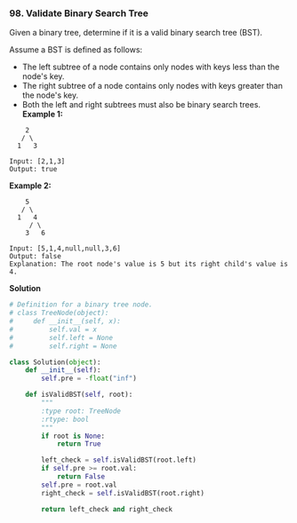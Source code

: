 ### 98. Validate Binary Search Tree

Given a binary tree, determine if it is a valid binary search tree (BST).

Assume a BST is defined as follows:

- The left subtree of a node contains only nodes with keys less than the node's key.
- The right subtree of a node contains only nodes with keys greater than the node's key.
- Both the left and right subtrees must also be binary search trees.
 
**Example 1:**
```
    2
   / \
  1   3

Input: [2,1,3]
Output: true
```

**Example 2:**
```
    5
   / \
  1   4
     / \
    3   6

Input: [5,1,4,null,null,3,6]
Output: false
Explanation: The root node's value is 5 but its right child's value is 4.
```

**Solution**
```Python
# Definition for a binary tree node.
# class TreeNode(object):
#     def __init__(self, x):
#         self.val = x
#         self.left = None
#         self.right = None

class Solution(object):
    def __init__(self):
        self.pre = -float("inf")

    def isValidBST(self, root):
        """
        :type root: TreeNode
        :rtype: bool
        """
        if root is None:
            return True

        left_check = self.isValidBST(root.left)
        if self.pre >= root.val:
            return False
        self.pre = root.val
        right_check = self.isValidBST(root.right)

        return left_check and right_check
```
